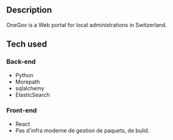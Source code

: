 ## Description
OneGov is a Web portal for local administrations in Switzerland.

## Tech used
### Back-end
- Python
- Morepath
- sqlalchemy
- ElasticSearch

### Front-end
- React
- Pas d'infra moderne de gestion de paquets, de build.

